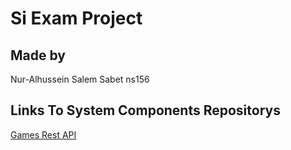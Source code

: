 # Si Exam Project

## Made by 

Nur-Alhussein Salem Sabet ns156

## Links To System Components Repositorys

[Games Rest API](https://github.com/hassunisalem/GamesRestAPI)